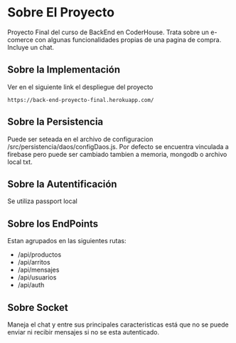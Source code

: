 # Sobre El Proyecto

Proyecto Final del curso de BackEnd en CoderHouse. Trata sobre un e-comerce con algunas funcionalidades propias de una pagina de compra. Incluye un chat.

## Sobre la Implementación

Ver en el siguiente link el despliegue del proyecto

`https://back-end-proyecto-final.herokuapp.com/`


## Sobre la Persistencia

Puede ser seteada en el archivo de configuracion /src/persistencia/daos/configDaos.js. Por defecto se encuentra vinculada a firebase pero puede ser cambiado tambien a memoria, mongodb o archivo local txt.

## Sobre la Autentificación

Se utiliza passport local

## Sobre los EndPoints

Estan agrupados en las siguientes rutas:
* /api/productos
* /api/arritos
* /api/mensajes
* /api/usuarios
* /api/auth

## Sobre Socket

Maneja el chat y entre sus principales caracteristicas está que no se puede enviar ni recibir mensajes si no se esta autenticado.

